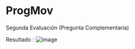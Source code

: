# ProgMov
Segunda Evaluación (Pregunta Complementaria)

Resultado :
![image](https://github.com/Jefferson-23/ProgMov/assets/128557439/f06982c4-406f-4cea-b20d-a2820f21d355)

